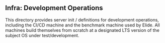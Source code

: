 ## Infra: Development Operations

This directory provides server init / definitions for development operations, including the CI/CD machine and the
benchmark machine used by Elide. All machines build themselves from scratch at a designated LTS version of the subject
OS under test/development.
